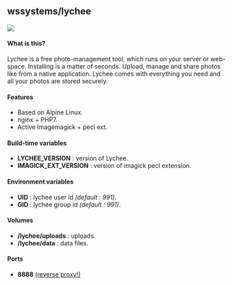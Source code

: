 ## wssystems/lychee

![](http://lychee.electerious.com/assets/images/showcase.jpg)

#### What is this?
Lychee is a free photo-management tool, which runs on your server or web-space. Installing is a matter of seconds. Upload, manage and share photos like from a native application. Lychee comes with everything you need and all your photos are stored securely.

#### Features
- Based on Alpine Linux.
- nginx + PHP7.
- Active Imagemagick + pecl ext.

#### Build-time variables
- **LYCHEE_VERSION** : version of Lychee.
- **IMAGICK_EXT_VERSION** : version of imagick pecl extension.

#### Environment variables
- **UID** : lychee user id *(default : 991)*.
- **GID** : lychee group id *(default : 991)*.

#### Volumes
- **/lychee/uploads** : uploads.
- **/lychee/data** : data files.

#### Ports
- **8888** [(reverse proxy!)](https://github.com/hardware/mailserver/wiki/Reverse-proxy-configuration)
